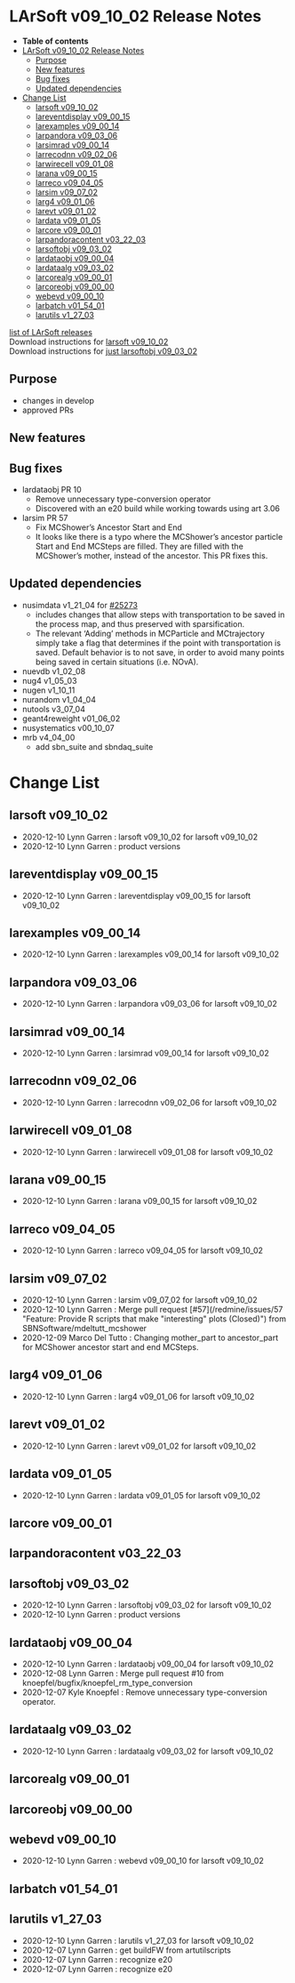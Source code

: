 LArSoft v09\_10\_02 Release Notes
======================================================================

-   **Table of contents**
-   [LArSoft v09\_10\_02 Release Notes](#LArSoft-v09_10_02-Release-Notes)
    -   [Purpose](#Purpose)
    -   [New features](#New-features)
    -   [Bug fixes](#Bug-fixes)
    -   [Updated dependencies](#Updated-dependencies)
-   [Change List](#Change-List)
    -   [larsoft v09\_10\_02](#larsoft-v09_10_02)
    -   [lareventdisplay v09\_00\_15](#lareventdisplay-v09_00_15)
    -   [larexamples v09\_00\_14](#larexamples-v09_00_14)
    -   [larpandora v09\_03\_06](#larpandora-v09_03_06)
    -   [larsimrad v09\_00\_14](#larsimrad-v09_00_14)
    -   [larrecodnn v09\_02\_06](#larrecodnn-v09_02_06)
    -   [larwirecell v09\_01\_08](#larwirecell-v09_01_08)
    -   [larana v09\_00\_15](#larana-v09_00_15)
    -   [larreco v09\_04\_05](#larreco-v09_04_05)
    -   [larsim v09\_07\_02](#larsim-v09_07_02)
    -   [larg4 v09\_01\_06](#larg4-v09_01_06)
    -   [larevt v09\_01\_02](#larevt-v09_01_02)
    -   [lardata v09\_01\_05](#lardata-v09_01_05)
    -   [larcore v09\_00\_01](#larcore-v09_00_01)
    -   [larpandoracontent v03\_22\_03](#larpandoracontent-v03_22_03)
    -   [larsoftobj v09\_03\_02](#larsoftobj-v09_03_02)
    -   [lardataobj v09\_00\_04](#lardataobj-v09_00_04)
    -   [lardataalg v09\_03\_02](#lardataalg-v09_03_02)
    -   [larcorealg v09\_00\_01](#larcorealg-v09_00_01)
    -   [larcoreobj v09\_00\_00](#larcoreobj-v09_00_00)
    -   [webevd v09\_00\_10](#webevd-v09_00_10)
    -   [larbatch v01\_54\_01](#larbatch-v01_54_01)
    -   [larutils v1\_27\_03](#larutils-v1_27_03)

[list of LArSoft releases](LArSoft_release_list)\
Download instructions for [larsoft v09\_10\_02](http://scisoft.fnal.gov/scisoft/bundles/larsoft/v09_10_02/larsoft-v09_10_02.html)\
Download instructions for [just larsoftobj v09\_03\_02](http://scisoft.fnal.gov/scisoft/bundles/larsoftobj/v09_03_02/larsoftobj-v09_03_02.html)

Purpose
--------------------

-   changes in develop
-   approved PRs

New features
------------------------------

Bug fixes
------------------------

-   lardataobj PR 10
    -   Remove unnecessary type-conversion operator
    -   Discovered with an e20 build while working towards using art 3.06
-   larsim PR 57
    -   Fix MCShower’s Ancestor Start and End
    -   It looks like there is a typo where the MCShower’s ancestor particle Start and End MCSteps are filled. They are filled with the MCShower’s mother, instead of the ancestor. This PR fixes this.

Updated dependencies
----------------------------------------------

-   nusimdata v1\_21\_04 for [\#25273](/redmine/issues/25273 "Feature: Changes to nusimdata -- saving Transportation steps (Assigned)")
    -   includes changes that allow steps with transportation to be saved in the process map, and thus preserved with sparsification.
    -   The relevant ‘Adding’ methods in MCParticle and MCtrajectory simply take a flag that determines if the point with transportation is saved. Default behavior is to not save, in order to avoid many points being saved in certain situations (i.e. NOvA).
-   nuevdb v1\_02\_08
-   nug4 v1\_05\_03
-   nugen v1\_10\_11
-   nurandom v1\_04\_04
-   nutools v3\_07\_04
-   geant4reweight v01\_06\_02
-   nusystematics v00\_10\_07
-   mrb v4\_04\_00
    -   add sbn\_suite and sbndaq\_suite

Change List
============================

larsoft v09\_10\_02
------------------------------------------

-   2020-12-10 Lynn Garren : larsoft v09\_10\_02 for larsoft v09\_10\_02
-   2020-12-10 Lynn Garren : product versions

lareventdisplay v09\_00\_15
----------------------------------------------------------

-   2020-12-10 Lynn Garren : lareventdisplay v09\_00\_15 for larsoft v09\_10\_02

larexamples v09\_00\_14
--------------------------------------------------

-   2020-12-10 Lynn Garren : larexamples v09\_00\_14 for larsoft v09\_10\_02

larpandora v09\_03\_06
------------------------------------------------

-   2020-12-10 Lynn Garren : larpandora v09\_03\_06 for larsoft v09\_10\_02

larsimrad v09\_00\_14
----------------------------------------------

-   2020-12-10 Lynn Garren : larsimrad v09\_00\_14 for larsoft v09\_10\_02

larrecodnn v09\_02\_06
------------------------------------------------

-   2020-12-10 Lynn Garren : larrecodnn v09\_02\_06 for larsoft v09\_10\_02

larwirecell v09\_01\_08
--------------------------------------------------

-   2020-12-10 Lynn Garren : larwirecell v09\_01\_08 for larsoft v09\_10\_02

larana v09\_00\_15
----------------------------------------

-   2020-12-10 Lynn Garren : larana v09\_00\_15 for larsoft v09\_10\_02

larreco v09\_04\_05
------------------------------------------

-   2020-12-10 Lynn Garren : larreco v09\_04\_05 for larsoft v09\_10\_02

larsim v09\_07\_02
----------------------------------------

-   2020-12-10 Lynn Garren : larsim v09\_07\_02 for larsoft v09\_10\_02
-   2020-12-10 Lynn Garren : Merge pull request [\#57](/redmine/issues/57 "Feature: Provide R scripts that make "interesting" plots (Closed)") from SBNSoftware/mdeltutt\_mcshower
-   2020-12-09 Marco Del Tutto : Changing mother\_part to ancestor\_part for MCShower ancestor start and end MCSteps.

larg4 v09\_01\_06
--------------------------------------

-   2020-12-10 Lynn Garren : larg4 v09\_01\_06 for larsoft v09\_10\_02

larevt v09\_01\_02
----------------------------------------

-   2020-12-10 Lynn Garren : larevt v09\_01\_02 for larsoft v09\_10\_02

lardata v09\_01\_05
------------------------------------------

-   2020-12-10 Lynn Garren : lardata v09\_01\_05 for larsoft v09\_10\_02

larcore v09\_00\_01
------------------------------------------

larpandoracontent v03\_22\_03
--------------------------------------------------------------

larsoftobj v09\_03\_02
------------------------------------------------

-   2020-12-10 Lynn Garren : larsoftobj v09\_03\_02 for larsoft v09\_10\_02
-   2020-12-10 Lynn Garren : product versions

lardataobj v09\_00\_04
------------------------------------------------

-   2020-12-10 Lynn Garren : lardataobj v09\_00\_04 for larsoft v09\_10\_02
-   2020-12-08 Lynn Garren : Merge pull request \#10 from knoepfel/bugfix/knoepfel\_rm\_type\_conversion
-   2020-12-07 Kyle Knoepfel : Remove unnecessary type-conversion operator.

lardataalg v09\_03\_02
------------------------------------------------

-   2020-12-10 Lynn Garren : lardataalg v09\_03\_02 for larsoft v09\_10\_02

larcorealg v09\_00\_01
------------------------------------------------

larcoreobj v09\_00\_00
------------------------------------------------

webevd v09\_00\_10
----------------------------------------

-   2020-12-10 Lynn Garren : webevd v09\_00\_10 for larsoft v09\_10\_02

larbatch v01\_54\_01
--------------------------------------------

larutils v1\_27\_03
------------------------------------------

-   2020-12-10 Lynn Garren : larutils v1\_27\_03 for larsoft v09\_10\_02
-   2020-12-07 Lynn Garren : get buildFW from artutilscripts
-   2020-12-07 Lynn Garren : recognize e20
-   2020-12-07 Lynn Garren : recognize e20
